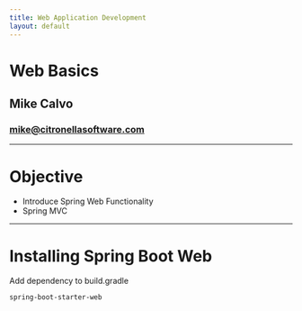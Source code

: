 ```yaml
---
title: Web Application Development
layout: default
---
```


# Web Basics

## Mike Calvo

### mike@citronellasoftware.com

---

# Objective
- Introduce Spring Web Functionality
- Spring MVC

---

# Installing Spring Boot Web
Add dependency to build.gradle

`spring-boot-starter-web`

